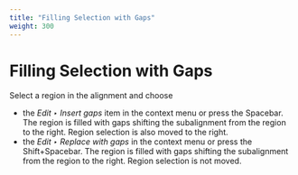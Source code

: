 ```yaml
---
title: "Filling Selection with Gaps"
weight: 300
---
```



# Filling Selection with Gaps

Select a region in the alignment and choose

*   the _Edit ‣ Insert gaps_ item in the context menu or press the Spacebar. The region is filled with gaps shifting the subalignment from the region to the right. Region selection is also moved to the right.
*   the _Edit ‣_ _Replace with gaps_ in the context menu or press the Shift+Spacebar. The region is filled with gaps shifting the subalignment from the region to the right. Region selection is not moved.
